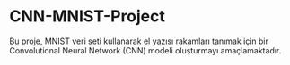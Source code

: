 # CNN-MNIST-Project
Bu proje, MNIST veri seti kullanarak el yazısı rakamları tanımak için bir Convolutional Neural Network (CNN) modeli oluşturmayı amaçlamaktadır.
